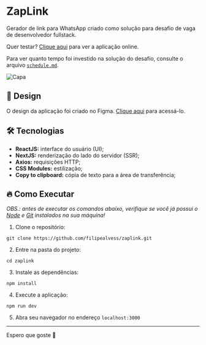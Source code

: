 # ZapLink
Gerador de link para WhatsApp criado como solução para desafio de vaga de desenvolvedor fullstack.

Quer testar? [Clique aqui](https://zaplink.vercel.app/) para ver a aplicação online.

Para ver quanto tempo foi investido na solução do desafio, consulte o arquivo [`schedule.md`](/schedule.md).

![Capa](https://user-images.githubusercontent.com/63798776/167276495-74fd7e56-6210-4c8d-8fef-b45a9e2ddd0b.png)

## 🎨 Design
O design da aplicação foi criado no Figma. [Clique aqui](https://figma.com/file/PSzOJ3BcPdgyNWhYpJK9Wr/ZapLink) para acessá-lo.

## 🛠️ Tecnologias
- **ReactJS:** interface do usuário (UI);
- **NextJS:** renderização do lado do servidor (SSR);
- **Axios:** requisições HTTP;
- **CSS Modules:** estilização;
- **Copy to clipboard:** cópia de texto para a área de transferência;

## 🔥 Como Executar
_OBS.: antes de executar os comandos abaixo, verifique se você já possui o [Node](https://nodejs.org/en/) e [Git](https://git-scm.com/) instalados na sua máquina!_

1. Clone o repositório:
```
git clone https://github.com/filipealvess/zaplink.git
```

2. Entre na pasta do projeto:
```
cd zaplink
```

3. Instale as dependências:
```
npm install
```

4. Execute a aplicação:
```
npm run dev
```

5. Abra seu navegador no endereço `localhost:3000`

---

Espero que goste 💙
